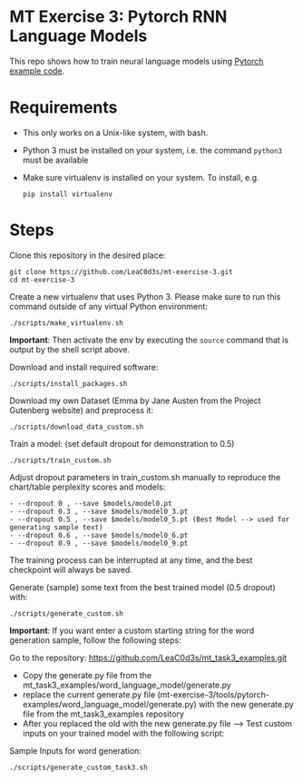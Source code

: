 # MT Exercise 3: Pytorch RNN Language Models

This repo shows how to train neural language models using [Pytorch example code](https://github.com/pytorch/examples/tree/master/word_language_model).

# Requirements

- This only works on a Unix-like system, with bash.
- Python 3 must be installed on your system, i.e. the command `python3` must be available
- Make sure virtualenv is installed on your system. To install, e.g.

    `pip install virtualenv`

# Steps

Clone this repository in the desired place:

    git clone https://github.com/LeaC0d3s/mt-exercise-3.git
    cd mt-exercise-3

Create a new virtualenv that uses Python 3. Please make sure to run this command outside of any virtual Python environment:

    ./scripts/make_virtualenv.sh

**Important**: Then activate the env by executing the `source` command that is output by the shell script above.

Download and install required software:

    ./scripts/install_packages.sh

Download my own Dataset (Emma by Jane Austen from the Project Gutenberg website) and preprocess it:

    ./scripts/download_data_custom.sh

Train a model: (set default dropout for demonstration to 0.5)

    ./scripts/train_custom.sh

Adjust dropout parameters in train_custom.sh manually to reproduce the chart/table perplexity scores and models:

    - --dropout 0 , --save $models/model0.pt
    - --dropout 0.3 , --save $models/model0_3.pt
    - --dropout 0.5 , --save $models/model0_5.pt (Best Model --> used for generating sample text)
    - --dropout 0.6 , --save $models/model0_6.pt
    - --dropout 0.9 , --save $models/model0_9.pt
   
The training process can be interrupted at any time, and the best checkpoint will always be saved.

Generate (sample) some text from the best trained model (0.5 dropout) with:
   
    ./scripts/generate_custom.sh

**Important**: If you want enter a custom starting string for the word generation sample, follow the following steps:

Go to the repository:
	https://github.com/LeaC0d3s/mt_task3_examples.git
	
- Copy the generate.py file from the mt_task3_examples/word_language_model/generate.py
- replace the current generate.py file (mt-exercise-3/tools/pytorch-examples/word_language_model/generate.py) with the new generate.py file from the mt_task3_examples repository
- After you replaced the old with the new generate.py file --> Test custom inputs on your trained model with the following script:

Sample Inputs for word generation:

	./scripts/generate_custom_task3.sh

